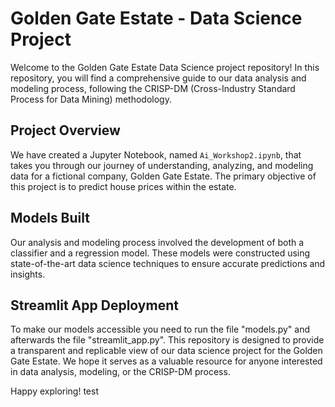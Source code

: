 # Golden Gate Estate - Data Science Project

Welcome to the Golden Gate Estate Data Science project repository! In this repository, you will find a comprehensive guide to our data analysis and modeling process, following the CRISP-DM (Cross-Industry Standard Process for Data Mining) methodology.

## Project Overview
We have created a Jupyter Notebook, named `Ai_Workshop2.ipynb`, that takes you through our journey of understanding, analyzing, and modeling data for a fictional company, Golden Gate Estate. The primary objective of this project is to predict house prices within the estate.

## Models Built
Our analysis and modeling process involved the development of both a classifier and a regression model. These models were constructed using state-of-the-art data science techniques to ensure accurate predictions and insights.

## Streamlit App Deployment
To make our models accessible you need to run the file "models.py" and afterwards the file "streamlit_app.py".
This repository is designed to provide a transparent and replicable view of our data science project for the Golden Gate Estate. We hope it serves as a valuable resource for anyone interested in data analysis, modeling, or the CRISP-DM process.

Happy exploring!
test
